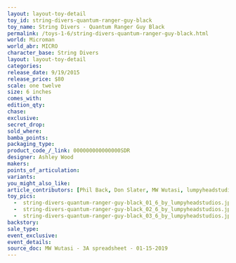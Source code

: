 ```yaml
---
layout: layout-toy-detail 
toy_id: string-divers-quantum-ranger-guy-black
toy_name: String Divers - Quantum Ranger Guy Black
permalink: /toys-1-6/string-divers-quantum-ranger-guy-black.html
world: Microman
world_abr: MICRO
character_base: String Divers
layout: layout-toy-detail
categories: 
release_date: 9/19/2015
release_price: $80 
scale: one twelve
size: 6 inches
comes_with: 
edition_qty: 
chase: 
exclusive: 
secret_drop: 
sold_where: 
bamba_points: 
packaging_type: 
product_code_/_link: 000000000000000SDR
designer: Ashley Wood
makers: 
points_of_articulation: 
variants: 
you_might_also_like: 
article_contributors: [Phil Back, Don Slater, MW Wutasi, lumpyheadstudios]
toy_pics: 
  -  string-divers-quantum-ranger-guy-black_01_6_by_lumpyheadstudios.jpg
  -  string-divers-quantum-ranger-guy-black_02_6_by_lumpyheadstudios.jpg
  -  string-divers-quantum-ranger-guy-black_03_6_by_lumpyheadstudios.jpg
backstory: 
sale_type: 
event_exclusive: 
event_details: 
source_doc: MW Wutasi - 3A spreadsheet - 01-15-2019
---
```

